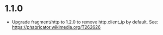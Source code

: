 # 1.1.0
- Upgrade fragment/http to 1.2.0 to remove http.client_ip by default.
  See: https://phabricator.wikimedia.org/T262626
